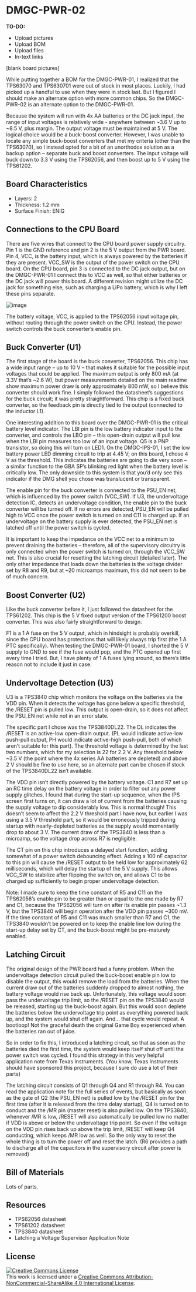 # DMGC-PWR-02

**TO-DO:**

- Upload pictures
- Upload BOM
- Upload files
- In-text links

[blank board pictures]

While putting together a BOM for the DMGC-PWR-01, I realized that the TPS63070 and TPS630701 were out of stock in most places. Luckily, I had picked up a handful to use when they were in stock last. But I figured I should make an alternate option with more common chips. So the DMGC-PWR-02 is an alternate option to the DMGC-PWR-01.

Because the system will run with 4x AA batteries or the DC jack input, the range of input voltages is relatively wide - anywhere between ~3.6 V up to ~8.5 V, plus margin. The output voltage must be maintained at 5 V. The logical choice would be a buck-boost converter. However, I was unable to locate any simple buck-boost converters that met my criteria (other than the TPS63070), so I instead opted for a bit of an unorthodox solution as a backup option – separate buck and boost converters. The input voltage will buck down to 3.3 V using the TPS62056, and then boost up to 5 V using the TPS61202.

## Board Characteristics
-	Layers: 2
-	Thickness: 1.2 mm
-	Surface Finish: ENIG

## Connections to the CPU Board
There are five wires that connect to the CPU board power supply circuitry. Pin 1 is the GND reference and pin 2 is the 5 V output from the PWR board. Pin 4, VCC, is the battery input, which is always powered by the batteries if they are present. VCC_SW is the output of the power switch on the CPU board. On the CPU board, pin 3 is connected to the DC jack output, but on the DMGC-PWR-01 I connect this to VCC as well, so that either batteries or the DC jack will power this board. A different revision might utilize the DC jack for something else, such as charging a LiPo battery, which is why I left these pins separate.

![image](https://user-images.githubusercontent.com/97127539/175819569-3407084e-0a9b-49e3-b0d0-022bb81526bd.png)

The battery voltage, VCC, is applied to the TPS62056 input voltage pin, without routing through the power switch on the CPU. Instead, the power switch controls the buck converter’s enable pin.

## Buck Converter (U1)
The first stage of the board is the buck converter, TPS62056. This chip has a wide input range – up to 10 V – that makes it suitable for the possible input voltages that could be applied. The maximum output is only 800 mA (at 3.3V that’s ~2.6 W), but power measurements detailed on the main readme show maximum power draw is only approximately 800 mW, so I believe this converter should work fine. I simply followed the datasheet’s suggestions for the buck circuit; it was pretty straightforward. This chip is a fixed buck converter, so the feedback pin is directly tied to the output (connected to the inductor L1). 

One interesting addition to this board over the DMGC-PWR-01 is the critical battery level indicator. The LBI pin is the low battery indicator input to the converter, and controls the LBO pin – this open-drain output will pull low when the LBI pin measures too low of an input voltage. Q5 is a PNP transistor, so doing this will turn on LED1. On the DMGC-IPS-01, I set the low battery power LED dimming circuit to trip at 4.45 V; on this board, I chose 4 V as the threshold. This indicates the batteries are going to die very soon – a similar function to the GBA SP’s blinking red light when the battery level is critically low. The only downside to this system is that you’d only see this indicator if the DMG shell you chose was translucent or transparent.

The enable pin for the buck converter is connected to the PSU_EN net, which is influenced by the power switch (VCC_SW). If U3, the undervoltage detection IC, detects an undervoltage condition, the enable pin to the buck converter will be turned off. If no errors are detected, PSU_EN will be pulled high to VCC once the power switch is turned on and C11 is charged up. If an undervoltage on the battery supply is ever detected, the PSU_EN net is latched off until the power switch is cycled.

It is important to keep the impedance on the VCC net to a minimum to prevent draining the batteries – therefore, all of the supervisory circuitry is only connected when the power switch is turned on, through the VCC_SW net. This is also crucial for resetting the latching circuit (detailed later). The only other impedance that loads down the batteries is the voltage divider set by R8 and R9, but at ~20 microamps maximum, this did not seem to be of much concern.

## Boost Converter (U2)
Like the buck converter before it, I just followed the datasheet for the TPS61202. This chip is the 5 V fixed output version of the TPS61200 boost converter. This was also fairly straightforward to design. 

F1 is a 1 A fuse on the 5 V output, which in hindsight is probably overkill, since the CPU board has protections that will likely always trip first (the 1 A PTC specifically). When testing the DMGC-PWR-01 board, I shorted the 5 V supply to GND to see if the fuse would pop, and the PTC opened up first every time I tried. But, I have plenty of 1 A fuses lying around, so there’s little reason not to include it just in case.

## Undervoltage Detection (U3)
U3 is a TPS3840 chip which monitors the voltage on the batteries via the VDD pin. When it detects the voltage has gone below a specific threshold, the /RESET pin is pulled low. This output is open-drain, so it does not affect the PSU_EN net while not in an error state.

The specific part I chose was the TPS3840DL22. The DL indicates the /RESET is an active-low open-drain output. (PL would indicate active-low push-pull output, PH would indicate active-high push-pull, both of which aren’t suitable for this part). The threshold voltage is determined by the last two numbers, which for my selection is 22 for 2.2 V. Any threshold below ~3.5 V (the point where the 4x series AA batteries are depleted) and above 2 V should be fine to use here, so an alternate part can be chosen if stock of the TPS3840DL22 isn’t available.

The VDD pin isn’t directly powered by the battery voltage. C1 and R7 set up an RC time delay on the battery voltage in order to filter out any power supply glitches. I found that during the start-up sequence, when the IPS screen first turns on, it can draw a lot of current from the batteries causing the supply voltage to dip considerably low. This is normal though! This doesn’t seem to affect the 2.2 V threshold part I have now, but earlier I was using a 3.5 V threshold part, so it would be erroneously tripped during startup with nearly-depleted batteries as the supply would momentarily drop to about 3 V. The current draw of the TPS3840 is less than a microamp, so the voltage drop across R7 is negligible.

The CT pin on this chip introduces a delayed start function, adding somewhat of a power switch debouncing effect. Adding a 100 nF capacitor to this pin will cause the /RESET output to be held low for approximately 62 milliseconds, which will delay the startup of the 5 V supply. This allows VCC_SW to stabilize after flipping the switch on, and allows C1 to be charged up sufficiently to begin proper undervoltage detection.

Note: I made sure to keep the time constant of R5 and C11 on the TPS62056’s enable pin to be greater than or equal to the one made by R7 and C1, because the TPS62056 will turn on after its enable pin passes ~1.3 V, but the TPS3840 will begin operation after the VDD pin passes ~300 mV. If the time constant of R5 and C11 was much smaller than R7 and C1, the TPS3840 wouldn’t be powered on to keep the enable line low during the start-up delay set by CT, and the buck-boost might be pre-maturely enabled.

## Latching Circuit
The original design of the PWR board had a funny problem. When the undervoltage detection circuit pulled the buck-boost enable pin low to disable the output, this would remove the load from the batteries. When the current draw out of the batteries suddenly dropped to almost nothing, the battery voltage would rise back up. Unfortunately, this voltage would soon pass the undervoltage trip limit, so the /RESET pin on the TPS3840 would be released, starting up the buck-boost again. But this would soon deplete the batteries below the undervoltage trip point as everything powered back up, and the system would shut off again. And… that cycle would repeat. A bootloop! Not the graceful death the original Game Boy experienced when the batteries ran out of juice.

So in order to fix this, I introduced a latching circuit, so that as soon as the batteries died the first time, the system would keep itself shut off until the power switch was cycled. I found this strategy in this very helpful application note from Texas Instruments. (You know, Texas Instruments should have sponsored this project, because I sure do use a lot of their parts)

The latching circuit consists of Q1 through Q4 and R1 through R4. You can read the application note for the full series of events, but basically as soon as the gate of Q2 (the PSU_EN net) is pulled low by the /RESET pin for the first time (after it is released from the time delay startup), Q4 is turned on to conduct and the /MR pin (master reset) is also pulled low. On the TPS3840, whenever /MR is low, /RESET will also automatically be pulled low no matter if VDD is above or below the undervoltage trip point. So even if the voltage on the VDD pin rises back up above the trip limit, /RESET will keep Q4 conducting, which keeps /MR low as well. So the only way to reset the whole thing is to turn the power off and reset the latch. (R6 provides a path to discharge all of the capacitors in the supervisory circuit after power is removed)

## Bill of Materials
Lots of parts.

## Resources
-	TPS62056 datasheet
-	TPS61202 datasheet
-	TPS3840 datasheet
-	Latching a Voltage Supervisor Application Note

## License
<a rel="license" href="http://creativecommons.org/licenses/by-nc-sa/4.0/"><img alt="Creative Commons License" style="border-width:0" src="https://i.creativecommons.org/l/by-nc-sa/4.0/80x15.png" /></a><br />This work is licensed under a <a rel="license" href="http://creativecommons.org/licenses/by-nc-sa/4.0/">Creative Commons Attribution-NonCommercial-ShareAlike 4.0 International License</a>.




